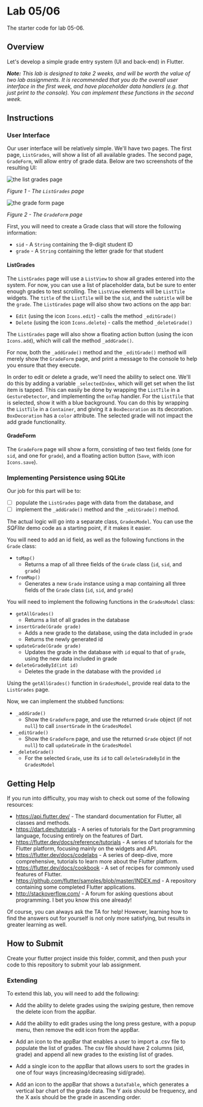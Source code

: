 # Lab 05/06
The starter code for lab 05-06.

## Overview
Let's develop a simple grade entry system (UI and back-end) in Flutter.

_**Note:** This lab is designed to take 2 weeks, and will be worth the value of two lab assignments.  It is recommended that you do the overall user interface in the first week, and have placeholder data handlers (e.g. that just print to the console).  You can implement these functions in the second week._
 
## Instructions
### User Interface
Our user interface will be relatively simple.  We'll have two pages.  The first page, `ListGrades`, will show a list of all available grades.  The second page, `GradeForm`, will allow entry of grade data.  Below are two screenshots of the resulting UI:

![the list grades page](images/list_grades.png)
 
_Figure 1 - The `ListGrades` page_

![the grade form page](images/grade_form.png)

_Figure 2 - The `GradeForm` page_

First, you will need to create a Grade class that will store the following information:
- `sid` - A `String` containing the 9-digit student ID
- `grade` - A `String` containing the letter grade for that student

#### ListGrades
The `ListGrades` page will use a `ListView` to show all grades entered into the system.  For now, you can use a list of placeholder data, but be sure to enter enough grades to test scrolling.  The `ListView` elements will be `ListTile` widgets.  The `title` of the `ListTile` will be the `sid`, and the `subtitle` will be the `grade`.  The `ListGrades` page will also show two actions on the app bar:

- `Edit` (using the icon `Icons.edit`) - calls the method `_editGrade()`
- `Delete` (using the icon `Icons.delete`) - calls the method `_deleteGrade()`

The `ListGrades` page will also show a floating action button (using the icon `Icons.add`), which will call the method `_addGrade()`.

For now, both the `_addGrade()` method and the `_editGrade()` method will merely show the `GradeForm` page, and print a message to the console to help you ensure that they execute.

In order to edit or delete a grade, we'll need the ability to select one.  We'll do this by adding a variable `_selectedIndex`, which will get set when the list item is tapped.  This can easily be done by wrapping the `ListTile` in a `GestureDetector`, and implementing the `onTap` handler.  For the `ListTile` that is selected, show it with a blue background.  You can do this by wrapping the `ListTile` in a `Container`, and giving it a `BoxDecoration` as its decoration.  `BoxDecoration` has a `color` attribute.   The selected grade will not impact the add grade functionality.

#### GradeForm
The `GradeForm` page will show a form, consisting of two text fields (one for `sid`, and one for `grade`), and a floating action button (`Save`, with icon `Icons.save`).

### Implementing Persistence using SQLite
Our job for this part will be to:

- [ ] populate the `ListGrades` page with data from the database, and
- [ ] implement the `_addGrade()` method and the `_editGrade()` method.  

The actual logic will go into a separate class, `GradesModel`.  You can use the _SQFlite_ demo code as a starting point, if it makes it easier.

You will need to add an id field, as well as the following functions in the `Grade` class:
- `toMap()`
    - Returns a map of all three fields of the `Grade` class (`id`, `sid`, and `grade`)
- `fromMap()`
    - Generates a new `Grade` instance using a map containing all three fields of the `Grade` class (`id`, `sid`, and `grade`)

You will need to implement the following functions in the `GradesModel` class:
- `getAllGrades()`
    - Returns a list of all grades in the database
- `insertGrade(Grade grade)`
    - Adds a new grade to the database, using the data included in `grade`
    - Returns the newly generated id
- `updateGrade(Grade grade)`
    - Updates the grade in the database with `id` equal to that of `grade`, using the new data included in grade
- `deleteGradeById(int id)`
    - Deletes the grade in the database with the provided `id`

Using the `getAllGrades()` function in `GradesModel`, provide real data to the `ListGrades` page.

Now, we can implement the stubbed functions:
- `_addGrade()`
    - Show the `GradeForm` page, and use the returned `Grade` object (if not `null`) to call `insertGrade` in the `GradesModel`
- `_editGrade()`
    - Show the `GradeForm` page, and use the returned `Grade` object (if not `null`) to call `updateGrade` in the `GradesModel`
- `_deleteGrade()`
    - For the selected `Grade`, use its `id` to call `deleteGradeById` in the `GradesModel`

## Getting Help
If you run into difficulty, you may wish to check out some of the following resources:

- https://api.flutter.dev/  - The standard documentation for Flutter, all classes and methods.
- https://dart.dev/tutorials - A series of tutorials for the Dart programming language, focusing entirely on the features of Dart.
- https://flutter.dev/docs/reference/tutorials - A series of tutorials for the Flutter platform, focusing mainly on the widgets and API.
- https://flutter.dev/docs/codelabs - A series of deep-dive, more comprehensive, tutorials to learn more about the Flutter platform.
- https://flutter.dev/docs/cookbook - A set of recipes for commonly used features of Flutter.
- https://github.com/flutter/samples/blob/master/INDEX.md - A repository containing some completed Flutter applications.
- http://stackoverflow.com/ - A forum for asking questions about programming.  I bet you know this one already!

Of course, you can always ask the TA for help!  However, learning how to find the answers out for yourself is not only more satisfying, but results in greater learning as well.

## How to Submit
Create your flutter project inside this folder, commit, and then push your code to this repository to submit your lab assignment.

### Extending
To extend this lab, you will need to add the following:

- Add the ability to delete grades using the swiping gesture, then remove the delete icon from the appBar.

- Add the ability to edit grades using the long press gesture, with a popup menu, then remove the edit icon from the appBar.

- Add an icon to the appBar that enables a user to import a .csv file to populate the list of grades. The csv file should have 2 columns (sid, grade) and append all new grades to the existing list of grades.

- Add a single icon to the appBar that allows users to sort the grades in one of four ways (increasing/decreasing sid/grade).

- Add an icon to the appBar that shows a `DataTable`, which generates a vertical bar chart of the grade data. The Y axis should be frequency, and the X axis should be the grade in ascending order.
